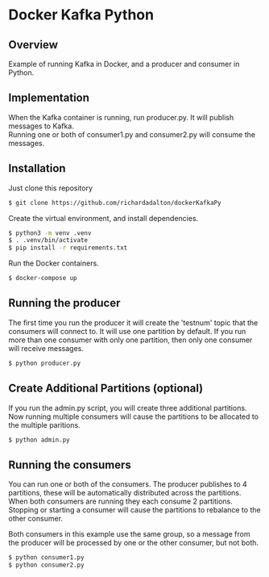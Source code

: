 # Docker Kafka Python

## Overview
Example of running Kafka in Docker, and a producer and consumer in Python.

## Implementation
When the Kafka container is running, run producer.py.  It will publish messages to Kafka.  
Running one or both of consumer1.py and consumer2.py will consume the messages.

## Installation

Just clone this repository

```bash
$ git clone https://github.com/richardadalton/dockerKafkaPy
```

Create the virtual environment, and install dependencies.

```bash
$ python3 -m venv .venv
$ . .venv/bin/activate
$ pip install -r requirements.txt
```

Run the Docker containers.

```bash
$ docker-compose up
```

## Running the producer

The first time you run the producer it will create the 'testnum' topic that the consumers will connect to.
It will use one partition by default.  If you run more than one consumer with only one partition, then only
one consumer will receive messages.

```bash
$ python producer.py
```

## Create Additional Partitions (optional)

If you run the admin.py script, you will create three additional partitions.  Now running multiple consumers will
cause the partitions to be allocated to the multiple paritions.

```bash
$ python admin.py
```

## Running the consumers

You can run one or both of the consumers.  The producer publishes to 4 partitions, these will be automatically 
distributed across the partitions.  When both consumers are running they each consume 2 partitions. 
Stopping or starting a consumer will cause the partitions to rebalance to the other consumer.

Both consumers in this example use the same group, so a message from the producer will be processed by one or the 
other consumer, but not both.

```bash
$ python consumer1.py
$ python consumer2.py
```
